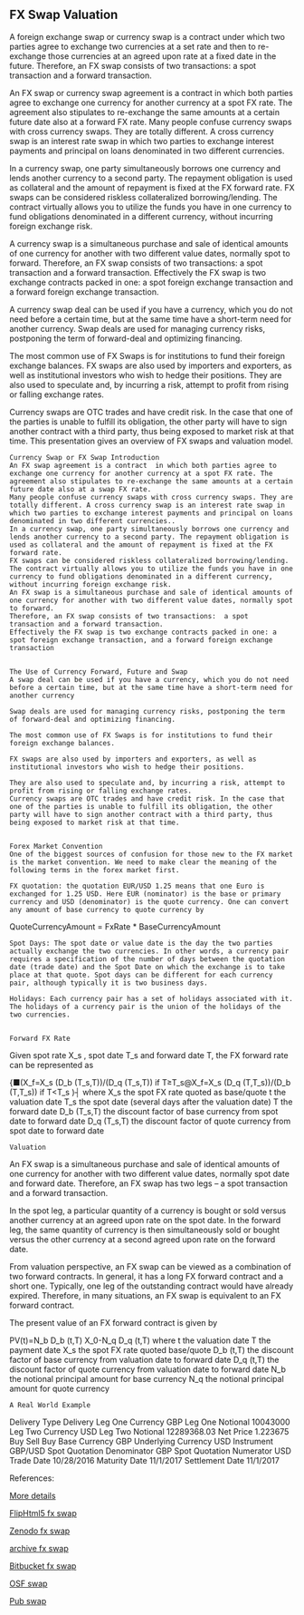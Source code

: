 ## FX Swap Valuation
   
A foreign exchange swap or currency swap is a contract under which two parties agree to exchange two currencies at a set rate and then to re-exchange those currencies at an agreed upon rate at a fixed date in the future.  Therefore, an FX swap consists of two transactions:  a spot transaction and a forward transaction. 

An FX swap or currency swap agreement is a contract  in which both parties agree to exchange one currency for another currency at a spot FX rate. The agreement also stipulates to re-exchange the same amounts at a certain future date also at a forward FX rate. Many people confuse currency swaps with cross currency swaps. They are totally different. A cross currency swap is an interest rate swap in which two parties to exchange interest payments and principal on loans denominated in two different currencies. 

In a currency swap, one party simultaneously borrows one currency and lends another currency to a second party. The repayment obligation is used as collateral and the amount of repayment is fixed at the FX forward rate. FX swaps can be considered riskless collateralized borrowing/lending. The contract virtually allows you to utilize the funds you have in one currency to fund obligations denominated in a different currency, without incurring foreign exchange risk.

A currency swap is a simultaneous purchase and sale of identical amounts of one currency for another with two different value dates, normally spot to forward. Therefore, an FX swap consists of two transactions:  a spot transaction and a forward transaction. Effectively the FX swap is two exchange contracts packed in one: a spot foreign exchange transaction and a forward foreign exchange transaction.

A currency swap deal can be used if you have a currency, which you do not need before a certain time, but at the same time have a short-term need for another currency. Swap deals are used for managing currency risks, postponing the term of forward-deal and optimizing financing.

The most common use of FX Swaps is for institutions to fund their foreign exchange balances. FX swaps are also used by importers and exporters, as well as institutional investors who wish to hedge their positions. They are also used to speculate and, by incurring a risk, attempt to profit from rising or falling exchange rates.

Currency swaps are OTC trades and have credit risk. In the case that one of the parties is unable to fulfill its obligation, the other party will have to sign another contract with a third party, thus being exposed to market risk at that time. This presentation gives an overview of FX swaps and valuation model. 

	Currency Swap or FX Swap Introduction
	An FX swap agreement is a contract  in which both parties agree to exchange one currency for another currency at a spot FX rate. The agreement also stipulates to re-exchange the same amounts at a certain future date also at a swap FX rate.
	Many people confuse currency swaps with cross currency swaps. They are totally different. A cross currency swap is an interest rate swap in which two parties to exchange interest payments and principal on loans denominated in two different currencies..
	In a currency swap, one party simultaneously borrows one currency and lends another currency to a second party. The repayment obligation is used as collateral and the amount of repayment is fixed at the FX forward rate. 
	FX swaps can be considered riskless collateralized borrowing/lending. The contract virtually allows you to utilize the funds you have in one currency to fund obligations denominated in a different currency, without incurring foreign exchange risk. 
	An FX swap is a simultaneous purchase and sale of identical amounts of one currency for another with two different value dates, normally spot to forward. 
	Therefore, an FX swap consists of two transactions:  a spot transaction and a forward transaction.
	Effectively the FX swap is two exchange contracts packed in one: a spot foreign exchange transaction, and a forward foreign exchange transaction


	The Use of Currency Forward, Future and Swap
	A swap deal can be used if you have a currency, which you do not need before a certain time, but at the same time have a short-term need for another currency 

	Swap deals are used for managing currency risks, postponing the term of forward-deal and optimizing financing.

	The most common use of FX Swaps is for institutions to fund their foreign exchange balances. 

	FX swaps are also used by importers and exporters, as well as institutional investors who wish to hedge their positions. 

	They are also used to speculate and, by incurring a risk, attempt to profit from rising or falling exchange rates.
	Currency swaps are OTC trades and have credit risk. In the case that one of the parties is unable to fulfill its obligation, the other party will have to sign another contract with a third party, thus being exposed to market risk at that time.


	Forex Market Convention
	One of the biggest sources of confusion for those new to the FX market is the market convention. We need to make clear the meaning of the following terms in the forex market first.

	FX quotation: the quotation EUR/USD 1.25 means that one Euro is exchanged for 1.25 USD. Here EUR (nominator) is the base or primary currency and USD (denominator) is the quote currency. One can convert any amount of base currency to quote currency by
QuoteCurrencyAmount = FxRate * BaseCurrencyAmount

	Spot Days: The spot date or value date is the day the two parties actually exchange the two currencies. In other words, a currency pair requires a specification of the number of days between the quotation date (trade date) and the Spot Date on which the exchange is to take place at that quote. Spot days can be different for each currency pair, although typically it is two business days.

	Holidays: Each currency pair has a set of holidays associated with it. The holidays of a currency pair is the union of the holidays of the two currencies.


	Forward FX Rate
Given spot rate X_s , spot date T_s and forward date T, the FX forward rate can be represented as


{■(X_f=X_s  (D_b (T_s,T))/(D_q (T_s,T))                 if  T≥T_s@X_f=X_s  (D_q (T,T_s))/(D_b (T,T_s))                 if  T<T_s )┤
where
	X_s  	the spot FX rate quoted as base/quote
	t 	the valuation date
	T_s 	the spot date (several days after the valuation date)
	T 	the forward date
	D_b (T_s,T) 	the discount factor of base currency from spot date to forward date
	D_q (T_s,T) 	the discount factor of quote currency from spot date to forward date


	

	Valuation

An FX swap is a simultaneous purchase and sale of identical amounts of one currency for another with two different value dates, normally spot date and forward date. Therefore, an FX swap has two legs – a spot transaction and a forward transaction.

In the spot leg, a particular quantity of a currency is bought or sold versus another currency at an agreed upon rate on the spot date. In the forward leg, the same quantity of currency is then simultaneously sold or bought versus the other currency at a second agreed upon rate on the forward date.

From valuation perspective, an FX swap can be viewed as a combination of two forward contracts. In general, it has a long FX forward contract and a short one. Typically, one leg of the outstanding contract would have already expired. Therefore, in many situations, an FX swap is equivalent to an FX forward contract.


The present value of an FX forward contract is given by

PV(t)=N_b D_b (t,T) X_0-N_q D_q (t,T)
where
	t 	the valuation date
	T 	the payment date
	X_s 	the spot FX rate quoted base/quote
	D_b (t,T) 	the discount factor of base currency from valuation date to forward date
	D_q (t,T) 	the discount factor of quote currency from valuation date to forward date
	N_b 	the notional principal amount for base currency
	N_q 	the notional principal amount for quote currency



	A Real World Example

Delivery Type	Delivery
Leg One Currency	GBP
Leg One Notional	10043000
Leg Two Currency	USD
Leg Two Notional	12289368.03
Net Price	1.223675
Buy Sell	Buy
Base Currency	GBP
Underlying Currency	USD
Instrument	GBP/USD
Spot Quotation Denominator	GBP
Spot Quotation Numerator	USD
Trade Date	10/28/2016
Maturity Date	11/1/2017
Settlement Date	11/1/2017


References:
  
[More details](./FxSwap-23.pdf)
   
[FlipHtml5 fx swap](https://fliphtml5.com/download/download-pdf-file.php?str=x0DZh9GTud3bENXamIzMwATN5ITPkl0av9mY)
   
[Zenodo fx swap](https://zenodo.org/record/3990518/files/FxSwap-23.pdf)
   
[archive fx swap](https://ia804500.us.archive.org/24/items/fx-swap-23/FxSwap-archive.pdf)
   
[Bitbucket fx swap](https://bitbucket.org/cmrm11/fxswap/downloads/FxSwap-23.pdf)
   
[OSF swap](https://osf.io/vuyzn/download)

[Pub swap](https://fixedincome.pubpub.org/pub/k0brdlqc/release/1)



   
   